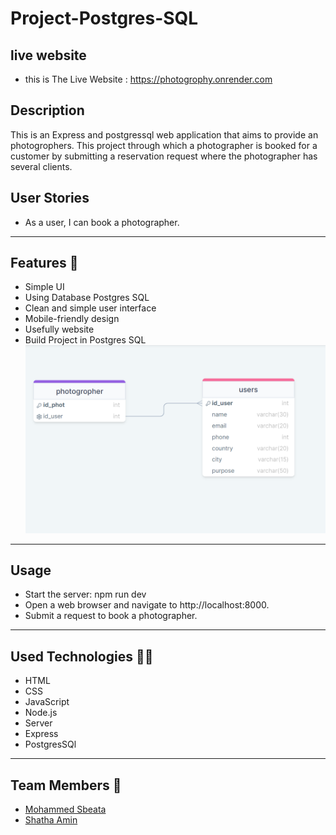 # Project-Postgres-SQL

## live website
* this is The Live Website :  https://photogrophy.onrender.com
## Description 
This is an Express and postgressql web application that aims to provide an photogrophers. This project through which a photographer is booked for a customer by submitting a reservation request where the photographer has several clients.


## User Stories 

* As a user, I can book a photographer.


----

## Features 🌟

* Simple UI
* Using Database Postgres SQL
* Clean and simple user interface
* Mobile-friendly design
* Usefully website
* Build Project in Postgres SQL
![](./public/images/Capture.PNG)
---
## Usage
* Start the server:   npm run dev
* Open a web browser and navigate to http://localhost:8000.
* Submit a request to book a photographer.

----

## Used Technologies 👨‍💻

* HTML
* CSS
* JavaScript
* Node.js
* Server
* Express
* PostgresSQl

---
## Team Members 🙋

* [Mohammed Sbeata](https://github.com/Mohammed-Sbeata)
* [Shatha Amin](https://github.com/Shatha-Amin)
